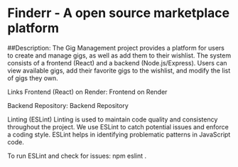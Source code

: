 # Finderr - A open source marketplace platform

##Description:
The Gig Management project provides a platform for users to create and manage gigs, as well as add them to their wishlist. 
The system consists of a frontend (React) and a backend (Node.js/Express). 
Users can view available gigs, add their favorite gigs to the wishlist, and modify the list of gigs they own.

Links
Frontend (React) on Render:
Frontend on Render

Backend Repository:
Backend Repository


Linting (ESLint)
Linting is used to maintain code quality and consistency throughout the project. We use ESLint to catch potential issues and enforce a coding style. ESLint helps in identifying problematic patterns in JavaScript code.

To run ESLint and check for issues: npm eslint .
